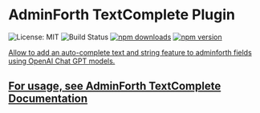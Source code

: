 # AdminForth TextComplete Plugin

<img src="https://img.shields.io/badge/License-MIT-blue.svg" alt="License: MIT" /> <img src="https://woodpecker.devforth.io/api/badges/3848/status.svg" alt="Build Status" /> <a href="https://www.npmjs.com/package/@adminforth/text-complete"> <img src="https://img.shields.io/npm/dt/@adminforth/text-complete" alt="npm downloads" /></a> <a href="https://www.npmjs.com/package/@adminforth/text-complete"><img src="https://img.shields.io/npm/v/@adminforth/text-complete" alt="npm version" /></a> <a href="https://www.npmjs.com/package/@adminforth/text-complete">

Allow to add an auto-complete text and string feature to adminforth fields using OpenAI Chat GPT models.

## For usage, see [AdminForth TextComplete Documentation](https://adminforth.dev/docs/tutorial/Plugins/text-complete/)